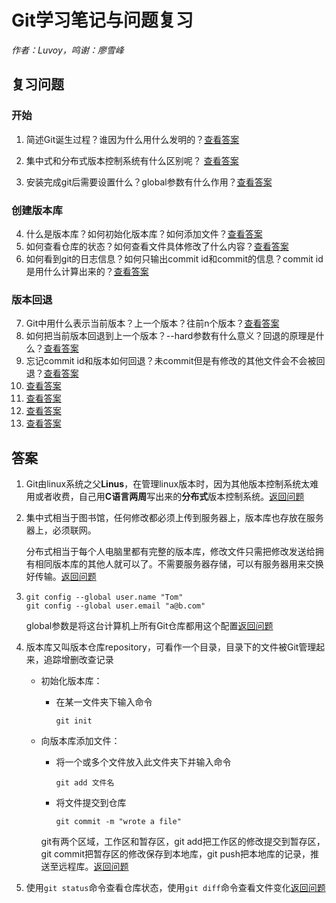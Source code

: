 # Git学习笔记与问题复习

*作者：Luvoy，鸣谢：廖雪峰*

## 复习问题
### **开始**

1.  <span id="question_1"></span>简述Git诞生过程？谁因为什么用什么发明的？[查看答案](#answer_1) 

2.  <span id="question_2"></span>集中式和分布式版本控制系统有什么区别呢？ [查看答案](#answer_2)

3.  <span id="question_3"></span>安装完成git后需要设置什么？global参数有什么作用？[查看答案](#answer_3)
   
### **创建版本库**

4.  <span id="question_4"></span>什么是版本库？如何初始化版本库？如何添加文件？[查看答案](#answer_4)
5.  <span id="question_5"></span>如何查看仓库的状态？如何查看文件具体修改了什么内容？[查看答案](#answer_5)
6.  <span id="question_6"></span>如何看到git的日志信息？如何只输出commit id和commit的信息？commit id是用什么计算出来的？[查看答案](#answer_6)

### **版本回退**
7.  <span id="question_7"></span>Git中用什么表示当前版本？上一个版本？往前n个版本？[查看答案](#answer_7)
8.  <span id="question_8"></span>如何把当前版本回退到上一个版本？--hard参数有什么意义？回退的原理是什么？[查看答案](#answer_8)
9.  <span id="question_9"></span>忘记commit id和版本如何回退？未commit但是有修改的其他文件会不会被回退？[查看答案](#answer_9)
10. <span id="question_10"></span>[查看答案](#answer_10)
11. <span id="question_11"></span>[查看答案](#answer_11)
12. <span id="question_12"></span>[查看答案](#answer_12)
13. <span id="question_13"></span>[查看答案](#answer_13)


## 答案
1.  <span id="answer_1"></span>Git由linux系统之父**Linus**，在管理linux版本时，因为其他版本控制系统太难用或者收费，自己用**C语言两周**写出来的**分布式**版本控制系统。[返回问题](#question_1)
2.  <span id="answer_2"></span>集中式相当于图书馆，任何修改都必须上传到服务器上，版本库也存放在服务器上，必须联网。

    分布式相当于每个人电脑里都有完整的版本库，修改文件只需把修改发送给拥有相同版本库的其他人就可以了。不需要服务器存储，可以有服务器用来交换好传输。[返回问题](#question_2)
3.  <span id="answer_3"></span>
    ```git
    git config --global user.name "Tom"
    git config --global user.email "a@b.com"
    ```
    global参数是将这台计算机上所有Git仓库都用这个配置[返回问题](#question_3)
4.  <span id="answer_4"></span>版本库又叫版本仓库repository，可看作一个目录，目录下的文件被Git管理起来，追踪增删改查记录
   
    * 初始化版本库：
        - 在某一文件夹下输入命令
            ```git
            git init
            ```

    * 向版本库添加文件：
        - 将一个或多个文件放入此文件夹下并输入命令
            ```git
            git add 文件名
            ``` 
        - 将文件提交到仓库
            ```git
            git commit -m "wrote a file"
            ```
        git有两个区域，工作区和暂存区，git add把工作区的修改提交到暂存区，git commit把暂存区的修改保存到本地库，git push把本地库的记录，推送至远程库。[返回问题](#question_4)
5.  <span id="answer_5"></span>使用```git status```命令查看仓库状态，使用```git diff```命令查看文件变化[返回问题](#question_5)